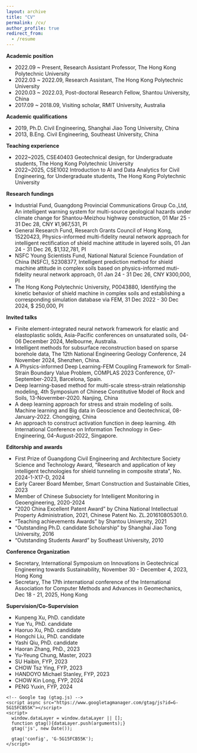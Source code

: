 ```yaml
---
layout: archive
title: "CV"
permalink: /cv/
author_profile: true
redirect_from:
  - /resume
---
```


**Academic position**
* 2022.09 ~ Present, Research Assistant Professor, The Hong Kong Polytechnic University
* 2022.03 ~ 2022.09, Research Assistant, The Hong Kong Polytechnic University
* 2020.03 ~ 2022.03, Post-doctoral Research Fellow, Shantou University, China
* 2017.09 ~ 2018.09, Visiting scholar, RMIT University, Australia

**Academic qualifications**
* 2019, Ph.D. Civil Engineering, Shanghai Jiao Tong University, China
* 2013, B.Eng. Civil Engineering, Southeast University, China
  
**Teaching experience**
* 2022~2025, CSE40403 Geotechnical design, for Undergraduate students, The Hong Kong Polytechnic University
* 2022~2025, CSE1002 Introduction to AI and Data Analytics for Civil Engineering, for Undergraduate students, The Hong Kong Polytechnic University

**Research fundings**
* Industrial Fund, Guangdong Provincial Communications Group Co.,Ltd, An intelligent warning system for multi-source geological hazards under climate change for Shantou-Meizhou highway construction, 01 Mar 25 - 31 Dec 28, CNY ¥1,967,531, PI
* General Research Fund, Research Grants Council of Hong Kong, 15220423, Physics-informed multi-fidelity neural network approach for intelligent rectification of shield machine attitude in layered soils, 01 Jan 24 - 31 Dec 26, $1,132,781, PI
* NSFC Young Scientists Fund, National Natural Science Foundation of China (NSFC), 52308377, Intelligent prediction method for shield machine attitude in complex soils based on physics-informed muti-fidelity neural network approach, 01 Jan 24 - 31 Dec 26, CNY ¥300,000, PI
* The Hong Kong Polytechnic University, P0043880, Identifying the kinetic behavior of shield machine in complex soils and establishing a corresponding simulation database via FEM, 31 Dec 2022 - 30 Dec 2024, $ 250,000, PI
  
**Invited talks**
* Finite element-integrated neural network framework for elastic and elastoplastic solids, Asia-Pacific conferences on unsaturated soils, 04-06 December 2024, Melbourne, Australia.
* Intelligent methods for subsurface reconstruction based on sparse borehole data, The 12th National Engineering Geology Conference, 24 November 2024, Shenzhen, China.
* A Physics-informed Deep Learning-FEM Coupling Framework for Small-Strain Boundary Value Problem, COMPLAS 2023 Conference, 07-September-2023, Barcelona, Spain.
* Deep learning-based method for multi-scale stress-strain relationship modeling, 4th Symposium of Chinese Constitutive Model of Rock and Soils, 13-Novermber-2020. Nanjing, China
* A deep learning approach for stress and strain modeling of soils. Machine learning and Big data in Geoscience and Geotechnical, 08-January-2022. Chongqing, China
* An approach to construct activation function in deep learning. 4th International Conference on Information Technology in Geo-Engineering, 04-August-2022, Singapore.
  
**Editorship and awards**
* First Prize of Guangdong Civil Engineering and Architecture Society Science and Technology Award, "Research and application of key intelligent technologies for shield tunneling in composite strata", No. 2024-1-X17-D, 2024
* Early Career Board Member, Smart Construction and Sustainable Cities, 2023
* Member of Chinese Subsociety for Intelligent Monitoring in Geoengineering, 2020-2024
* “2020 China Excellent Patent Award” by China National Intellectual Property Administration, 2021, Chinese Patent No. ZL.201610805301.0.
* “Teaching achievements Awards” by Shantou University, 2021
* “Outstanding Ph.D. candidate Scholarship” by Shanghai Jiao Tong University, 2016 
* “Outstanding Students Award” by Southeast University, 2010
  
**Conference Organization**
* Secretary, International Symposium on Innovations in Geotechnical Engineering towards Sustainability, November 30 - December 4, 2023, Hong Kong
* Secretary, The 17th international conference of the International Association for Computer Methods and Advances in Geomechanics, Dec 18 - 21, 2025, Hong Kong

**Supervision/Co-Supervision**
* Kunpeng Xu, PhD. candidate
* Yue Yu, PhD. candidate
* Haoruo Xu, PhD. candidate 
* Hongchi Liu, PhD. candidate 
* Yashi Qiu, PhD. candidate
* Haoran Zhang, PhD., 2023
* Yu-Yeung Chung, Master, 2023
* SU Haibin, FYP, 2023
* CHOW Tsz Ying, FYP, 2023
* HANDOYO Michael Stanley, FYP, 2023
* CHOW Kin Long, FYP, 2024
* PENG Yuxin, FYP, 2024


<html lang="en">
<head>
    <meta charset="UTF-8">
    <meta name="viewport" content="width=device-width, initial-scale=1.0">
    <title>CV</title>    
    
    <!-- Google tag (gtag.js) -->
    <script async src="https://www.googletagmanager.com/gtag/js?id=G-5G15FCB55K"></script>
    <script>
      window.dataLayer = window.dataLayer || [];
      function gtag(){dataLayer.push(arguments);}
      gtag('js', new Date());

      gtag('config', 'G-5G15FCB55K');
    </script>
</head>
<body>
    <!-- Your Markdown Content Goes Here -->
</body>
</html>
